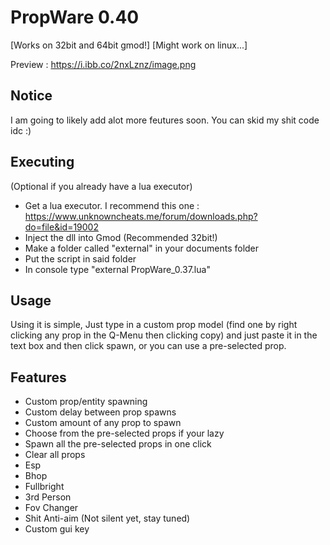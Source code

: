 # PropWare 0.40
[Works on 32bit and 64bit gmod!]
[Might work on linux...]

Preview : https://i.ibb.co/2nxLznz/image.png
## Notice
I  am going to likely add alot more feutures soon.
You can skid my shit code idc :)

## Executing
(Optional if you already have a lua executor)
- Get a lua executor. I recommend this one : https://www.unknowncheats.me/forum/downloads.php?do=file&id=19002 
- Inject the dll into Gmod (Recommended 32bit!)
- Make a folder called "external" in your documents folder
- Put the script in said folder
- In console type "external PropWare_0.37.lua"

## Usage
Using it is simple, Just type in a custom prop model (find one by right clicking any prop in the Q-Menu then clicking copy) and just paste it in the text box and then click spawn, or you can use a pre-selected prop.

## Features
- Custom prop/entity spawning
- Custom delay between prop spawns
- Custom amount of any prop to spawn
- Choose from the pre-selected props if your lazy
- Spawn all the pre-selected props in one click
- Clear all props
- Esp
- Bhop
- Fullbright
- 3rd Person
- Fov Changer
- Shit Anti-aim (Not silent yet, stay tuned)
- Custom gui key
